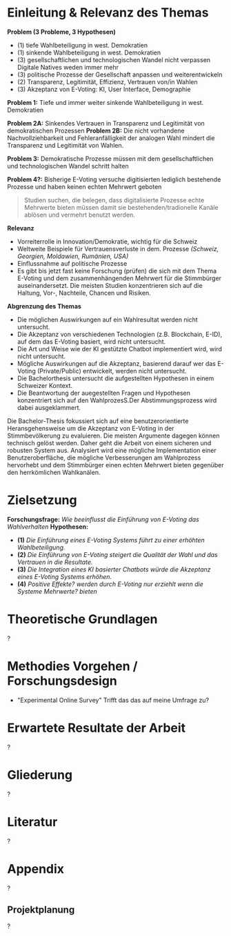 # Einleitung & Relevanz des Themas
**Problem (3 Probleme, 3 Hypothesen)**
- (1) tiefe Wahlbeteiligung in west. Demokratien
- (1) sinkende Wahlbeteiligung in west. Demokratien
- (3) gesellschaftlichen und technologischen Wandel nicht verpassen
Digitale Natives weden immer mehr
- (3) politische Prozesse der Gesellschaft anpassen und weiterentwickeln
- (2) Transparenz, Legitimität, Effizienz, Vertrauen von/in Wahlen
- (3) Akzeptanz von E-Voting:
KI, User Interface, Demographie

**Problem 1:** Tiefe und immer weiter sinkende Wahlbeteiligung in west. Demokratien

**Problem 2A:** Sinkendes Vertrauen in Transparenz und Legitimität von demokratischen Prozessen
**Problem 2B:** Die nicht vorhandene Nachvollziehbarkeit und Fehleranfälligkeit der analogen Wahl mindert die Transparenz und Legitimität von Wahlen.

**Problem 3:** Demokratische Prozesse müssen mit dem gesellschaftlichen und technologischen Wandel schritt halten

**Problem 4?:** Bisherige E-Voting versuche digitisierten lediglich bestehende Prozesse und haben keinen echten Mehrwert geboten

> Studien suchen, die belegen, dass digitalisierte Prozesse echte Mehrwerte bieten müssen damit sie bestehenden/tradionelle Kanäle ablösen und vermehrt benutzt werden.

**Relevanz**
- Vorreiterrolle in Innovation/Demokratie, wichtig für die Schweiz
- Weltweite Beispiele für Vertrauensverluste in dem. Prozesse *(Schweiz, Georgien, Moldawien, Rumänien, USA)*
- Einflussnahme auf politische Prozesse
- Es gibt bis jetzt fast keine Forschung (prüfen) die sich mit dem Thema E-Voting und dem zusammenhängenden Mehrwert für die Stimmbürger auseinandersetzt. Die meisten Studien konzentrieren sich auf die Haltung, Vor-, Nachteile, Chancen und Risiken.

**Abgrenzung des Themas**
- Die möglichen Auswirkungen auf ein Wahlresultat werden nicht untersucht. 
- Die Akzeptanz von verschiedenen Technologien (z.B. Blockchain, E-ID), auf dem das E-Voting basiert, wird nicht untersucht. 
- Die Art und Weise wie der KI gestützte Chatbot implementiert wird, wird nicht untersucht.
- Mögliche Auswirkungen auf die Akzeptanz, basierend darauf wer das E-Voting (Private/Public) entwickelt, werden nicht untersucht. 
- Die Bachelorthesis untersucht die aufgestellten Hypothesen in einem Schweizer Kontext.
- Die Beantwortung der auegestellten Fragen und Hypothesen konzentriert sich auf den WahlprozesS.Der Abstimmungsprozess wird dabei ausgeklammert. 

Die Bachelor-Thesis fokussiert sich auf eine benutzerorientierte Heransgehensweise um die Akzeptanz von E-Voting in der Stimmbevölkerung zu evaluieren. Die meisten Argumente dagegen können technisch gelöst werden. Daher geht die Arbeit von einem sicheren und robusten System aus. Analysiert wird eine mögliche Implementation einer Benutzeroberfläche, die mögliche Verbesserungen am Wahlprozess hervorhebt und dem Stimmbürger einen echten Mehrwert bieten gegenüber den herrkömlichen Wahlkanälen.

# Zielsetzung
**Forschungsfrage:** *Wie beeinflusst die Einführung von E-Voting das Wahlverhalten*
**Hypothesen:**
- **(1)** *Die Einführung eines E-Voting Systems führt zu einer erhöhten Wahlbeteiligung.*
- **(2)** *Die Einführung von E-Voting steigert die Qualität der Wahl und das Vertrauen in die Resultate.* 
- **(3)** *Die Integration eines KI basierter Chatbots würde die Akzeptanz eines E-Voting Systems erhöhen.*
- **(4)** *Positive Effekte? werden durch E-Voting nur erziehlt wenn die Systeme Mehrwerte? bieten*

# Theoretische Grundlagen
?

# Methodies Vorgehen / Forschungsdesign
- "Experimental Online Survey" Trifft das das auf meine Umfrage zu?

# Erwartete Resultate der Arbeit
?

# Gliederung
?

# Literatur
?

# Appendix
?

## Projektplanung
?
